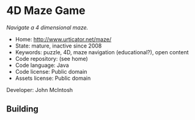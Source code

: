 # 4D Maze Game

_Navigate a 4 dimensional maze._

- Home: http://www.urticator.net/maze/
- State: mature, inactive since 2008
- Keywords: puzzle, 4D, maze navigation (educational?), open content
- Code repository: (see home)
- Code language: Java
- Code license: Public domain
- Assets license: Public domain

Developer: John McIntosh

## Building
